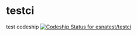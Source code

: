 # testci
test codeship
[ ![Codeship Status for esnatest/testci](https://codeship.com/projects/d5281240-5108-0133-7fdf-4adc43044553/status?branch=master)](https://codeship.com/projects/107893)
